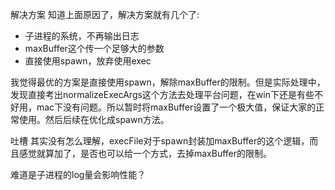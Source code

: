 解决方案
知道上面原因了，解决方案就有几个了:

- 子进程的系统，不再输出日志
- maxBuffer这个传一个足够大的参数
- 直接使用spawn，放弃使用exec

我觉得最优的方案是直接使用spawn，解除maxBuffer的限制。但是实际处理中，发现直接考出normalizeExecArgs这个方法去处理平台问题，在win下还是有些不好用，mac下没有问题。所以暂时将maxBuffer设置了一个极大值，保证大家的正常使用。然后后续在优化成spawn方法。

吐槽
其实没有怎么理解，execFile对于spawn封装加maxBuffer的这个逻辑，而且感觉就算加了，是否也可以给一个方式，去掉maxBuffer的限制。

难道是子进程的log量会影响性能？